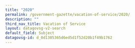 ```yaml
---
title: "2020"
permalink: /government-gazette/vacation-of-service/2020/
description: ""
third_nav_title: Vacation of Service
layout: datagovsg-v2-search
default_field: Subject
datagovsg-id: d_0d1305365d6ed5d1f52d20b1f49b1762
---
```

